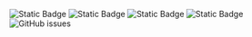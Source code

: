 ![Static Badge](https://img.shields.io/badge/blacklists-60-000000) ![Static Badge](https://img.shields.io/badge/blacklisted-2853636-cc0000) ![Static Badge](https://img.shields.io/badge/whitelisted-2250-00CC00) ![Static Badge](https://img.shields.io/badge/streaming_blacklist-28107-000000) ![GitHub issues](https://img.shields.io/github/issues/fabriziosalmi/blacklists)
